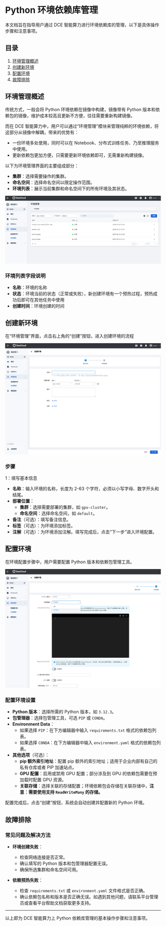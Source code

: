 # Python 环境依赖库管理

本文档旨在指导用户通过 DCE 智能算力进行环境依赖库的管理，以下是具体操作步骤和注意事项。

## 目录

1. [环境管理概述](#环境管理概述)
2. [创建新环境](#创建新环境)
3. [配置环境](#配置环境)
4. [故障排除](#故障排除)

## 环境管理概述

传统方式，一般会将 Python 环境依赖在镜像中构建，镜像带有 Python 版本和依赖包的镜像，维护成本较高且更新不方便，往往需要重新构建镜像。

而在 DCE 智能算力中，用户可以通过“环境管理”模块来管理纯粹的环境依赖，将这部分从镜像中解耦，带来的优势有：

- 一份环境多处使用，同时可以在 Notebook、分布式训练任务、乃至推理服务中使用。
- 更新依赖包更加方便，只需要更新环境依赖即可，无需重新构建镜像。

以下为环境管理界面的主要组成部分：

- **集群**：选择需要操作的集群。
- **命名空间**：选择命名空间以限定操作范围。
- **环境列表**：展示当前集群和命名空间下的所有环境及其状态。

![环境管理](../../images/conda01.png)

### 环境列表字段说明

- **名称**：环境的名称
- **状态**：环境当前的状态（正常或失败），新创建环境有一个预热过程，预热成功后即可在其他任务中使用
- **创建时间**：环境创建的时间

## 创建新环境

在“环境管理”界面，点击右上角的“创建”按钮，进入创建环境的流程

![环境管理](../../images/conda02.png)

### 步骤

1：填写基本信息

- **名称**：输入环境的名称，长度为 2-63 个字符，必须以小写字母、数字开头和结尾。
- **部署位置**：
  - **集群**：选择需要部署的集群，如 `gpu-cluster`。
  - **命名空间**：选择命名空间，如 `default`。
- **备注**（可选）：填写备注信息。
- **标签**（可选）：为环境添加标签。
- **注解**（可选）：为环境添加注解。填写完成后，点击“下一步”进入环境配置。

## 配置环境

在环境配置步骤中，用户需要配置 Python 版本和依赖包管理工具。

![环境管理](../../images/conda03.png)

### 配置环境设置

- **Python 版本**：选择所需的 Python 版本，如 `3.12.3`。
- **包管理器**：选择包管理工具，可选 `PIP` 或 `CONDA`。
- **Environment Data**：
  - 如果选择 `PIP`：在下方编辑器中输入 `requirements.txt` 格式的依赖包列表。
  - 如果选择 `CONDA`：在下方编辑器中输入 `environment.yaml` 格式的依赖包列表。
- **其他选项**（可选）：
  - **pip 额外索引地址**：配置 pip 额外的索引地址；适用于企业内部有自己的私有仓库或者 PIP 加速站点。
  - **GPU 配置**：启用或禁用 GPU 配置；部分涉及到 GPU 的依赖包需要在预加载时配置 GPU 资源。
  - **关联存储**：选择关联的存储配置；环境依赖包会存储在关联存储中，**注意：需要使用支持 `ReadWriteMany` 的存储。**

配置完成后，点击“创建”按钮，系统会自动创建并配置新的 Python 环境。

## 故障排除

### 常见问题及解决方法

- **环境创建失败**：  
  - 检查网络连接是否正常。  
  - 确认填写的 Python 版本和包管理器配置无误。  
  - 确保所选集群和命名空间可用。

- **依赖预热失败**：  
  - 检查 `requirements.txt` 或 `environment.yaml` 文件格式是否正确。  
  - 确认依赖包名称和版本是否正确无误。如遇到其他问题，请联系平台管理员或查看平台帮助文档获取更多支持。

---

以上即为 DCE 智能算力上 Python 依赖库管理的基本操作步骤和注意事项。

